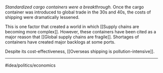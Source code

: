 *Standardized cargo containers were a breakthrough.* Once the cargo container was introduced to global trade in the 30s and 40s, the costs of shipping were dramatically lessened. 

This is one factor that created a world in which [[Supply chains are becoming more complex]]. However, these containers have been cited as a major reason that [[Global supply chains are fragile]]. Shortages of containers have created major backlogs at some ports. 

Despite its cost-effectiveness, [[Overseas shipping is pollution-intensive]]. 

---
#idea/politics/economics 

[1]: https://en.wikipedia.org/wiki/Intermodal_container